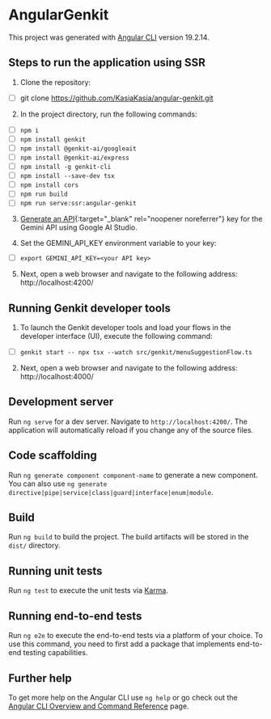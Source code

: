 # AngularGenkit

This project was generated with [Angular CLI](https://github.com/angular/angular-cli) version 19.2.14.

## Steps to run the application using SSR

1. Clone the repository:

- [ ] git clone https://github.com/KasiaKasia/angular-genkit.git

2. In the project directory, run the following commands:

- [ ] `npm i`
- [ ] `npm install genkit`
- [ ] `npm install @genkit-ai/googleait`
- [ ] `npm install @genkit-ai/express`
- [ ] `npm install -g genkit-cli`
- [ ] `npm install --save-dev tsx`
- [ ] `npm install cors`
- [ ] `npm run build`
- [ ] `npm run serve:ssr:angular-genkit`

3. [Generate an API](https://aistudio.google.com/app/apikey){:target="_blank" rel="noopener noreferrer"}  key for the Gemini API using Google AI Studio.

4. Set the GEMINI_API_KEY environment variable to your key:

- [ ] `export GEMINI_API_KEY=<your API key>`


5. Next, open a web browser and navigate to the following address: http://localhost:4200/

## Running Genkit developer tools

1. To launch the Genkit developer tools and load your flows in the developer interface (UI), execute the following command:

- [ ] `genkit start -- npx tsx --watch src/genkit/menuSuggestionFlow.ts`

2. Next, open a web browser and navigate to the following address: http://localhost:4000/


## Development server

Run `ng serve` for a dev server. Navigate to `http://localhost:4200/`. The application will automatically reload if you change any of the source files.

## Code scaffolding

Run `ng generate component component-name` to generate a new component. You can also use `ng generate directive|pipe|service|class|guard|interface|enum|module`.

## Build

Run `ng build` to build the project. The build artifacts will be stored in the `dist/` directory.

## Running unit tests

Run `ng test` to execute the unit tests via [Karma](https://karma-runner.github.io).

## Running end-to-end tests

Run `ng e2e` to execute the end-to-end tests via a platform of your choice. To use this command, you need to first add a package that implements end-to-end testing capabilities.

## Further help

To get more help on the Angular CLI use `ng help` or go check out the [Angular CLI Overview and Command Reference](https://angular.io/cli) page.
